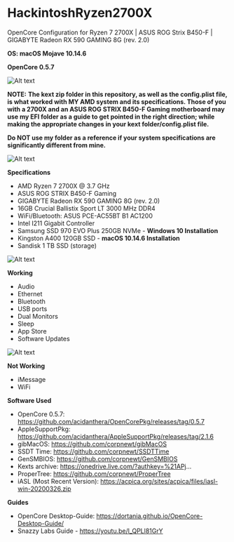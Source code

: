 # HackintoshRyzen2700X
OpenCore Configuration for Ryzen 7 2700X | ASUS ROG Strix B450-F | GIGABYTE Radeon RX 590 GAMING 8G (rev. 2.0)

**OS: macOS Mojave 10.14.6**

**OpenCore 0.5.7**


![Alt text](https://raw.githubusercontent.com/thefallen0419/HackintoshRyzen2700X/master/HPMonitor.jpg?raw=true)


**NOTE:**
**The kext zip folder in this repository, as well as the config.plist file, is what worked with MY AMD system and its specifications. Those of you with a 2700X and an ASUS ROG STRIX B450-F Gaming motherboard may use my EFI folder as a guide to get pointed in the right direction; while making the appropriate changes in your kext folder/config.plist file.**

**Do NOT use my folder as a reference if your system specifications are significantly different from mine.**

![Alt text](https://raw.githubusercontent.com/thefallen0419/HackintoshRyzen2700X/master/HomeScreen.png?raw=true "HomeScreen")


**Specifications**
- AMD Ryzen 7 2700X @ 3.7 GHz
- ASUS ROG STRIX B450-F Gaming
- GIGABYTE Radeon RX 590 GAMING 8G (rev. 2.0)
- 16GB Crucial Ballistix Sport LT 3000 MHz DDR4
- WiFi/Bluetooth: ASUS PCE-AC55BT B1 AC1200 
- Intel I211 Gigabit Controller
- Samsung SSD 970 EVO Plus 250GB NVMe - **Windows 10 Installation**
- Kingston A400 120GB SSD - **macOS 10.14.6 Installation**
- Sandisk 1 TB SSD (storage)

![Alt text](https://raw.githubusercontent.com/thefallen0419/HackintoshRyzen2700X/master/AMDPowerManagementGadget.png?raw=true "AMDPowerManagementGadget")

**Working**
-	Audio
-	Ethernet
-	Bluetooth
-	USB ports
-	Dual Monitors
-	Sleep
-	App Store
-	Software Updates

![Alt text](https://raw.githubusercontent.com/thefallen0419/HackintoshRyzen2700X/master/AppStoreandInternet.png?raw=true "AppStoreandInternet")

**Not Working**
-	iMessage
- WiFi 

**Software Used**
- OpenCore 0.5.7: https://github.com/acidanthera/OpenCorePkg/releases/tag/0.5.7
- AppleSupportPkg: https://github.com/acidanthera/AppleSupportPkg/releases/tag/2.1.6
- gibMacOS: https://github.com/corpnewt/gibMacOS
- SSDT Time: https://github.com/corpnewt/SSDTTime
- GenSMBIOS: https://github.com/corpnewt/GenSMBIOS
- Kexts archive: https://onedrive.live.com/?authkey=%21APj...
- ProperTree: https://github.com/corpnewt/ProperTree
- iASL (Most Recent Version): https://acpica.org/sites/acpica/files/iasl-win-20200326.zip

**Guides**
- OpenCore Desktop-Guide: https://dortania.github.io/OpenCore-Desktop-Guide/
- Snazzy Labs Guide - https://youtu.be/l_QPLl81GrY
